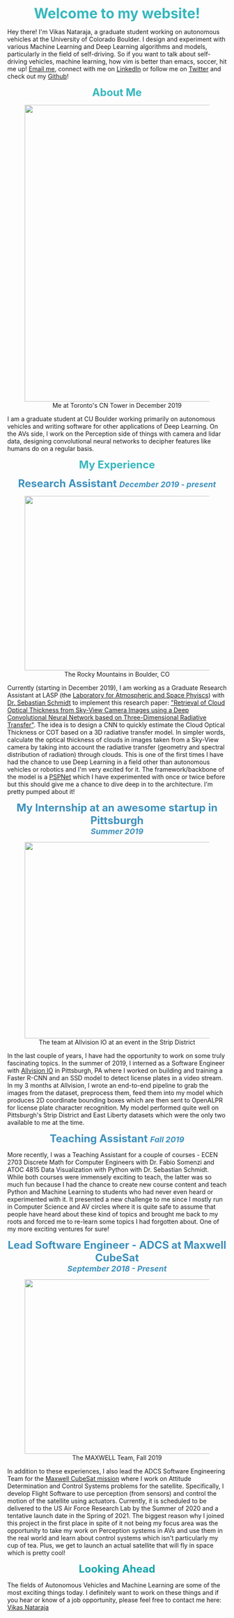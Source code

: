 <p align="center"> 
  <strong>
    <font size="6" color="36B7BE">
      Welcome to my website!
    </font>
  </strong>
</p>

Hey there! I'm Vikas Nataraja, a graduate student working on autonomous vehicles at the University of Colorado Boulder. I design and experiment with various Machine Learning and Deep Learning algorithms and models, particularly in the field of self-driving. So if you want to talk about self-driving vehicles, machine learning, how vim is better than emacs, soccer, hit me up! [Email me](mailto:viha4393@colorado.edu), connect with me on [LinkedIn](https://www.linkedin.com/in/vikas-hanasoge-nataraja/) or follow me on [Twitter](http://twitter.com/vikasnataraja) and check out my [Github](https://www.github.com/vikasnataraja)!

<p align="center"> 
  <strong>
    <font size="5" color="36B7BE">
      About Me
    </font>
  </strong>
</p>

<figure align="center">
  <img width="600" height="680" src="https://vikasnataraja.github.io/extras/cn_tower.jpg">
    <figcaption> Me at Toronto's CN Tower in December 2019</figcaption>
</figure>


I am a graduate student at CU Boulder working primarily on autonomous vehicles and writing software for other applications of Deep Learning. On the AVs side, I work on the Perception side of things with camera and lidar data, designing convolutional neural networks to decipher features like humans do on a regular basis.

<p align="center"> 
  <strong>
    <font size="5.5" color="36B7BE">
      My Experience
    </font>
  </strong>
</p>

<p align="center"> 
  <strong>
    <font size="5.5" color="3D91BD">
      Research Assistant <i> <font size="4">December 2019 - present </font> </i>
    </font>
  </strong>
</p>

<figure align="center">
  <img width="700" height="400" src="https://vikasnataraja.github.io/extras/east_campus.jpg">
    <figcaption>The Rocky Mountains in Boulder, CO</figcaption>
</figure>

Currently (starting in December 2019), I am working as a Graduate Research Assistant at LASP (the [Laboratory for Atmospheric and Space Phyiscs](http://lasp.colorado.edu/home/)) with [Dr. Sebastian Schmidt](https://www.colorado.edu/atoc/sebastian-schmidt) to implement this research paper: ["Retrieval of Cloud Optical Thickness from Sky-View Camera Images using a Deep Convolutional Neural Network based on Three-Dimensional Radiative Transfer"](https://www.mdpi.com/2072-4292/11/17/1962/htm). The idea is to design a CNN to quickly estimate the Cloud Optical Thickness or COT based on a 3D radiative transfer model. In simpler words, calculate the optical thickness of clouds in images taken from a Sky-View camera by taking into account the radiative transfer (geometry and spectral distribution of radiation) through clouds. This is one of the first times I have had the chance to use Deep Learning in a field other than autonomous vehicles or robotics and I'm very excited for it. The framework/backbone of the model is a [PSPNet](https://arxiv.org/pdf/1612.01105.pdf) which I have experimented with once or twice before but this should give me a chance to dive deep in to the architecture. I'm pretty pumped about it!


<p align="center"> 
  <strong>
    <font size="5.5" color="3D91BD">
        My Internship at an awesome startup in Pittsburgh <br/> <i> <font size="4"> Summer 2019 </font> </i>
    </font>
  </strong>
</p>

<figure align="center">
  <img width="700" height="450" src="https://vikasnataraja.github.io/extras/allvision.jpg">
    <figcaption>The team at Allvision IO at an event in the Strip District</figcaption>
</figure>

In the last couple of years, I have had the opportunity to work on some truly fascinating topics. In the summer of 2019, I interned as a Software Engineer with [Allvision IO](https://allvision.io/) in Pittsburgh, PA where I worked on building and training a Faster R-CNN and an SSD model to detect license plates in a video stream. In my 3 months at Allvision, I wrote an end-to-end pipeline to grab the images from the dataset, preprocess them, feed them into my model which produces 2D coordinate bounding boxes which are then sent to OpenALPR for license plate character recognition. My model performed quite well on Pittsburgh's Strip District and East Liberty datasets which were the only two available to me at the time. 


<p align="center"> 
  <strong>
    <font size="5.5" color="3D91BD">
        Teaching Assistant <i> <font size="4"> Fall 2019 </font> </i>
    </font>
  </strong>
</p>

More recently, I was a Teaching Assistant for a couple of courses - ECEN 2703 Discrete Math for Computer Engineers with Dr. Fabio Somenzi and ATOC 4815 Data Visualization with Python with Dr. Sebastian Schmidt. While both courses were immensely exciting to teach, the latter was so much fun because I had the chance to create new course content and teach Python and Machine Learning to students who had never even heard or experimented with it. It presented a new challenge to me since I mostly run in Computer Science and AV circles where  it is quite safe to assume that people have heard about these kind of topics and brought me back to my roots and forced me to re-learn some topics I had forgotten about. One of my more exciting ventures for sure!

<p align="center"> 
  <strong>
    <font size="5.5" color="3D91BD">
        Lead Software Engineer - ADCS at Maxwell CubeSat <br/> <i> <font size="4"> September 2018 - Present</font></i>
    </font>
  </strong>
</p>

<figure align="center">
  <img width="700" height="400" src="https://vikasnataraja.github.io/extras/maxwell.jpg">
    <figcaption>The MAXWELL Team, Fall 2019</figcaption>
</figure>

In addition to these experiences, I also lead the ADCS Software Engineering Team for the [Maxwell CubeSat mission](https://www.colorado.edu/project/maxwellcubesat/our-mission) where I work on Attitude Determination and Control Systems problems for the satellite. Specifically, I develop Flight Software to use perception (from sensors) and control the motion of the satellite using actuators. Currently, it is scheduled to be delivered to the US Air Force Research Lab by the Summer of 2020 and a tentative launch date in the Spring of 2021. The biggest reason why I joined this project in the first place in spite of it not being my focus area was the opportunity to take my work on Perception systems in AVs and use them in the real world and learn about control systems which isn't particularly my cup of tea. Plus, we get to launch an actual satellite that will fly in space which is pretty cool!



<p align="center"> 
  <strong>
    <font size="5.5" color="0FA4AC">
        Looking Ahead
    </font>
  </strong>
</p>

The fields of Autonomous Vehicles and Machine Learning are some of the most exciting things today. I definitely want to work on these things and if you hear or know of a job opportunity, please feel free to contact me here: [Vikas Nataraja](mailto:viha4393@colorado.edu)

